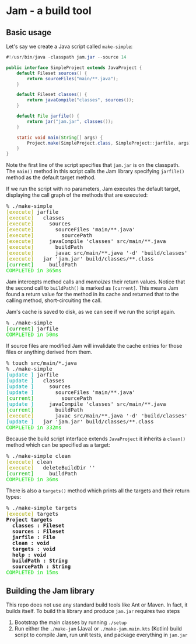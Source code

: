 # Jam - a build tool

## Basic usage

Let's say we create a Java script called `make-simple`:

```java
#!/usr/bin/java -classpath jam.jar --source 14

public interface SimpleProject extends JavaProject {
    default Fileset sources() {
        return sourceFiles("main/**.java");
    }

    default Fileset classes() {
        return javaCompile("classes", sources());
    }

    default File jarfile() {
        return jar("jam.jar", classes());
    }

    static void main(String[] args) {
        Project.make(SimpleProject.class, SimpleProject::jarfile, args);
    }
}
```

Note the first line of the script specifies that `jam.jar` is on the classpath.
The `main()` method in this script calls the Jam library specifying `jarfile()` method as the default target method.

If we run the script with no parameters, Jam executes the default target,
displaying the call graph of the methods that are executed:

<pre>
% ./make-simple
<span style="color:#aa0">[execute]</span> jarfile
<span style="color:#aa0">[execute]</span>   classes
<span style="color:#aa0">[execute]</span>     sources
<span style="color:#aa0">[execute]</span>       sourceFiles 'main/**.java'
<span style="color:#aa0">[execute]</span>         sourcePath
<span style="color:#aa0">[execute]</span>     javaCompile 'classes' src/main/**.java
<span style="color:#aa0">[execute]</span>       buildPath
<span style="color:#aa0">[execute]</span>       javac src/main/**.java '-d' 'build/classes'
<span style="color:#aa0">[execute]</span>   jar 'jam.jar' build/classes/**.class
<span style="color:#0a0">[current]</span>     buildPath
<span style="color:#0d0">COMPLETED in 365ms</span>
</pre>

Jam intercepts method calls and *memoizes* their return values.
Notice that the second call to `buildPath()` is marked as `[current]`.
This means Jam found a return value for the method in its cache and returned that to the calling method, short-circuiting the call. 

Jam's cache is saved to disk,
as we can see if we run the script again.

<pre>
% ./make-simple
<span style="color:green">[current]</span> jarfile
<span style="color:#0d0">COMPLETED in 50ms</span>
</pre>

If source files are modified Jam will invalidate the cache entries for those files or anything derived from them.

<pre>
% touch src/main/*.java
% ./make-simple
<span style="color:#0aa">[update ]</span> jarfile
<span style="color:#0aa">[update ]</span>   classes
<span style="color:#0aa">[update ]</span>     sources
<span style="color:#0aa">[update ]</span>       sourceFiles 'main/**.java'
<span style="color:#0a0">[current]</span>         sourcePath
<span style="color:#0aa">[update ]</span>     javaCompile 'classes' src/main/**.java
<span style="color:#0b0">[current]</span>       buildPath
<span style="color:#aa0">[execute]</span>       javac src/main/**.java '-d' 'build/classes'
<span style="color:#0aa">[update ]</span>   jar 'jam.jar' build/classes/**.class
<span style="color:#0d0">COMPLETED in 332ms</span>
</pre>

Because the build script interface extends `JavaProject` it inherits a `clean()` method which can be specified as a target:

<pre>
% ./make-simple clean
<span style="color:#aa0">[execute]</span> clean
<span style="color:#aa0">[execute]</span>   deleteBuildDir ''
<span style="color:#0a0">[current]</span>     buildPath
<span style="color:#0d0">COMPLETED in 36ms</span>
</pre>

There is also a `targets()` method which prints all the targets and their return types:

<pre>
% ./make-simple targets
<span style="color:#aa0">[execute]</span> targets<b>
Project targets
  classes : Fileset
  sources : Fileset
  jarfile : File
  clean : void
  targets : void
  help : void
  buildPath : String
  sourcePath : String</b>
<span style="color:#0d0">COMPLETED in 15ms</span>
</pre>

## Building the Jam library

This repo does not use any standard build tools like Ant or Maven.
In fact, it builds itself.
To build this library and produce `jam.jar` requires two steps

1. Bootstrap the main classes by running `./setup`
2. Run either the `./make-jam` (Java) or `./make-jam.main.kts` (Kotlin) build script to compile Jam, run unit tests, and package everything in `jam.jar`





